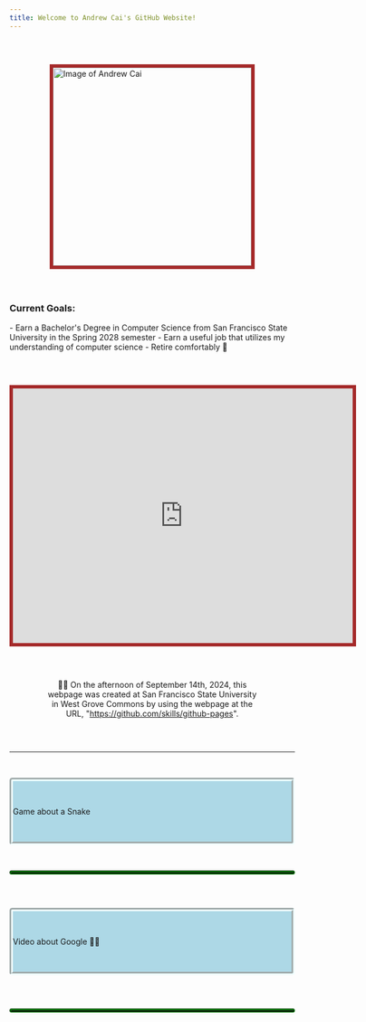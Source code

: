 ```yaml
---
title: Welcome to Andrew Cai's GitHub Website!
---
```


<p style="margin-bottom:2em;white-space:pre"> </p>

<!-- Reminder for editing this webpage: please make my webpages read-only to prevent hacker attacks, because the user is likely to already have access to good social media platforms, and for this webpage, I do not want to use more third-party online platforms so far -->

<img src="https://avatars.githubusercontent.com/u/181604248?s=400&u=88a726ffaab91d761b32cb516b31b18dad0c521c&v=4" alt="Image of Andrew Cai" width="350" height="350" style="border:6px solid brown;vertical-align:middle;display:block;float:none;left:0;right:0;margin:auto">

<p style="margin-bottom:2em;white-space:pre"> </p>

<h3>Current Goals:</h3>
- Earn a Bachelor's Degree in Computer Science from San Francisco State University in the Spring 2028 semester
- Earn a useful job that utilizes my understanding of computer science
- Retire comfortably 👴

<p style="margin-bottom:2em;white-space:pre"> </p>

<iframe src="https://www.google.com/maps/embed?pb=!1m10!1m8!1m3!1d12622.913523266852!2d-122.481876!3d37.72605300000001!3m2!1i1024!2i768!4f13.1!5e0!3m2!1sen!2sus!4v1727420687329!5m2!1sen!2sus" width="600" height="450" style="border:6px solid brown;vertical-align:middle;display:block;float:none;left:0;right:0;margin:auto" allowfullscreen="" loading="lazy" referrerpolicy="no-referrer-when-downgrade"></iframe>

<p style="margin-bottom:2em;white-space:pre"> </p>

<p style="vertical-align:middle;display:block;float:none;left:0;right:0;margin:auto;width:75%;text-align:center">
      👨‍🎓 On the afternoon of September 14th, 2024, this webpage was created at San Francisco State University in West Grove Commons by using the webpage at the URL, "<a href="https://github.com/skills/github-pages">https://github.com/skills/github-pages</a>".
</p>

<p style="margin-bottom:2em;white-space:pre"> </p>

<hr>

<p style="margin-bottom:1em;white-space:pre"> </p>

<details style="border:6px solid azure;border-radius:5px;border-style:groove;background-color:lightblue">
      <summary style="width:600px;vertical-align:middle;display:block;float:none;left:0;right:0;margin:auto">
            <p style="margin-bottom:1em;white-space:pre"> </p>
            Game about a Snake
            <p style="margin-bottom:1em;white-space:pre"> </p>
      </summary>
      
      <h3 style="vertical-align:middle;display:block;float:none;left:0;right:0;margin:auto;width:50%;text-align:center">Andrew Cai's Snake Game Program:</h3>
      
      <p style="margin-bottom:2em;white-space:pre"> </p>
      
      <canvas id="canvas" width="500" height="500" style="border:3px solid brown;vertical-align:middle;display:block;float:none;left:0;right:0;margin:auto"></canvas>
      <script src="https://code.jquery.com/jquery-2.1.0.js"></script>
      <script>
            //	Set	up	canvas
            var canvas = document.getElementById("canvas");
            var ctx = canvas.getContext("2d");
            //	Get	the	width	and	height	from	the	canvas	element
            var width = canvas.width;
            var height = canvas.height;
            //	Work	out	the	width	and	height	in	blocks
            var blockSize = 10;
            var widthInBlocks = width / blockSize;
            var heightInBlocks = height / blockSize;
            //	Set	score	to	0
            var score = 0;
            //	Draw	the	border
            var drawBorder = function() {
              ctx.fillStyle = "aquamarine";
              ctx.fillRect(0, 0, width, height);
              ctx.fillStyle = "Gray";
              ctx.fillRect(0, 0, width, blockSize);
              ctx.fillRect(0, height - blockSize, width, blockSize);
              ctx.fillRect(0, 0, blockSize, height);
              ctx.fillRect(width - blockSize, 0, blockSize, height);
            };
            //	Draw	the	score	in	the	top-left	corner
            var drawScore = function() {
              ctx.font = "20px	Courier";
              ctx.fillStyle = "Black";
              ctx.textAlign = "left";
              ctx.textBaseline = "top";
              ctx.fillText("Score:	" + score, blockSize, blockSize);
            };
            //	Clear	the	interval	and	display	Game	Over	text
            var gameOver = function() {
              clearInterval(intervalId);
              ctx.font = "60px	Courier";
              ctx.fillStyle = "Black";
              ctx.textAlign = "center";
              ctx.textBaseline = "middle";
              ctx.fillText("Game	Over", width / 2, height / 2);
            };
            //	Draw	a	circle	(using	the	function	from	Chapter	14)
            var circle = function(x, y, radius, fillCircle) {
              ctx.beginPath();
              ctx.arc(x, y, radius, 0, Math.PI * 2, false);
              if (fillCircle) {
                ctx.fill();
              } else {
                ctx.stroke();
              }
            };
            //	The	Block	constructor
            var Block = function(col, row) {
              this.col = col;
              this.row = row;
            };
            //	Draw	a	square	at	the	block's	location
            Block.prototype.drawSquare = function(color) {
              var x = this.col * blockSize;
              var y = this.row * blockSize;
              ctx.fillStyle = color;
              ctx.fillRect(x, y, blockSize, blockSize);
            };
            //	Draw	a	circle	at	the	block's	location
            Block.prototype.drawCircle = function(color) {
              var centerX = this.col * blockSize + blockSize / 2;
              var centerY = this.row * blockSize + blockSize / 2;
              ctx.fillStyle = color;
              circle(centerX, centerY, blockSize / 2, true);
            };
            //	Check	if	this	block	is	in	the	same	location	as	another	block
            Block.prototype.equal = function(otherBlock) {
              return this.col === otherBlock.col && this.row === otherBlock.row;
            };
            //	The	Snake	constructor
            var Snake = function() {
              this.segments = [
                new Block(7, 5),
                new Block(6, 5),
                new Block(5, 5)
              ];
              this.direction = "right";
              this.nextDirection = "right";
            };
            //	Draw	a	square	for	each	segment	of	the	snake's	body
            Snake.prototype.draw = function() {
              this.segments[0].drawSquare("Green");
              for (var i = 1; i < this.segments.length; i++) {
                if (i % 2 === 1) {
                  this.segments[i].drawSquare("Blue");
                } else if (i % 2 === 0) {
                  this.segments[i].drawSquare("Yellow");
                }
              }
            };
            //	Create	a	new	head	and	add	it	to	the	beginning	of
            //	the	snake	to	move	the	snake	in	its	current	direction
            Snake.prototype.move = function() {
              var head = this.segments[0];
              var newHead;
              this.direction = this.nextDirection;
              if (this.direction === "right") {
                newHead = new Block(head.col + 1, head.row);
              } else if (this.direction === "down") {
                newHead = new Block(head.col, head.row + 1);
              } else if (this.direction === "left") {
                newHead = new Block(head.col - 1, head.row);
              } else if (this.direction === "up") {
                newHead = new Block(head.col, head.row - 1);
              }
              if (this.checkCollision(newHead)) {
                gameOver();
                return;
              }
              this.segments.unshift(newHead);
              if (newHead.equal(apple.position)) {
                score++;
                for (var i = 0; i < this.segments.length; i++) {
                  while (apple.position.equal(this.segments[i])) {
                    apple.move();
                  }
                }
              } else {
                this.segments.pop();
              }
            };
            //	Check	if	the	snake's	new	head	has	collided	with	the	wall	or	itself
            Snake.prototype.checkCollision = function(head) {
              var leftCollision = (head.col === 0);
              var topCollision = (head.row === 0);
              var rightCollision = (head.col === widthInBlocks - 1);
              var bottomCollision = (head.row === heightInBlocks - 1);
              var wallCollision = leftCollision || topCollision ||
                rightCollision || bottomCollision;
              var selfCollision = false;
              for (var i = 0; i < this.segments.length; i++) {
                if (head.equal(this.segments[i])) {
                  selfCollision = true;
                }
              }
              return wallCollision || selfCollision;
            };
            //	Set	the	snake's	next	direction	based	on	the	keyboard
            Snake.prototype.setDirection = function(newDirection) {
              if (this.direction === "up" && newDirection === "down") {
                return;
              } else if (this.direction === "right" && newDirection === "left") {
                return;
              } else if (this.direction === "down" && newDirection === "up") {
                return;
              } else if (this.direction === "left" && newDirection === "right") {
                return;
              }
              this.nextDirection = newDirection;
            };
            //	The	Apple	constructor
            var Apple = function() {
              this.position = new Block(10, 10);
            };
            //	Draw	a	circle	at	the	apple's	location
            Apple.prototype.draw = function() {
              this.position.drawCircle("LimeGreen");
            };
            //	Move	the	apple	to	a	new	random	location
            Apple.prototype.move = function() {
              var randomCol = Math.floor(Math.random() * (widthInBlocks - 2)) + 1;
              var randomRow = Math.floor(Math.random() * (heightInBlocks - 2)) + 1;
              this.position = new Block(randomCol, randomRow);
            };
            //	Create	the	snake	and	apple	objects
            var snake = new Snake();
            var apple = new Apple();
            //	Pass	an	animation	function	to	setInterval
            var intervalId = setInterval(function() {
              ctx.clearRect(0, 0, width, height);
              drawBorder();
              drawScore();
              snake.move();
              snake.draw();
              apple.draw();
            }, 100);
            //	Convert	keycodes	to	directions
            var directions = {
              65: "left",
              87: "up",
              68: "right",
              83: "down"
            };
            //	The	keydown	handler	for	handling	direction	key	presses
            $("body").keydown(function(event) {
              var newDirection = directions[event.keyCode];
              if (newDirection !== undefined) {
                snake.setDirection(newDirection);
              }
            });  
      </script>
      
      <p style="margin-bottom:2em;white-space:pre"> </p>
      
      <details style="border:3px solid green;border-radius:5px;border-style:groove;background-color:aquamarine">
      
            <summary style="width:600px;vertical-align:middle;display:block;float:none;left:0;right:0;margin:auto">
            <p style="margin-bottom:1em;white-space:pre"> </p>
            🧑‍💻 Details of the program shown above
            <p style="margin-bottom:1em;white-space:pre"> </p>
            </summary>
            
            <p style="margin-bottom:1em;white-space:pre"> </p>
            
            <p style="width:600px;vertical-align:middle;display:block;float:none;left:0;right:0;margin:auto">
                  On the evening of September 14th, 2024, at San Francisco State University in West Grove Commons, I wanted to try to evaluate GitHub Pages, so I created the version of a Snake game program directly above this paragraph. The version of a Snake game program directly above this paragraph is from the first three pages in the "Putting It All Together" section of Chapter 17 in Part III of the book, <i>JavaScript for Kids: A Playful Introduction to Programming</i>.
            </p>
            
            <br>
            
            <p style="width:600px;vertical-align:middle;display:block;float:none;left:0;right:0;margin:auto">
            The author of the book is Nick Morgan. Additionally, the illustrator of the book is Miran Lipovača. In addition, the technical reviewer of this book is Angus Croll.
            </p>
            
            <br>
            
            <p style="width:600px;vertical-align:middle;display:block;float:none;left:0;right:0;margin:auto">
            Also, William Pollock is the publisher of this book. Additionally, the production editor of this book is Riley Hoffman. In addition, the developmental editors of this book are William Pollock and Seph Kramer.
            </p>
            
            <br>
            
            <p style="width:600px;vertical-align:middle;display:block;float:none;left:0;right:0;margin:auto">
            Also, the copyeditor of this book is Rachel Monaghan. Additionally, Tina Salameh created the cover illustration of this book. In addition, the compositor of this book is Riley Hoffman.
            </p>
            
            <br>
            
            <p style="width:600px;vertical-align:middle;display:block;float:none;left:0;right:0;margin:auto">
            🧑‍💼 Also, the proofreader of this book is Paula L. Fleming. Additionally, No Starch Press published this book. In addition, the publication date of this book is December 14, 2014.
            </p>
            
            <br>
            
            <p style="width:600px;vertical-align:middle;display:block;float:none;left:0;right:0;margin:auto">To control the snake's movement, press the W, A, S, and D keys on a computer keyboard:</p>
            <ul style="width:600px;vertical-align:middle;display:block;float:none;left:0;right:0;margin:auto">
                  <li>The "W" key: Moves the snake upward</li>
                  <li>The "A" key: Moves the snake to the left</li>
                  <li>The "S" key: Moves the snake downward</li>
                  <li>The "D" key: Moves the snake to the right</li>
            </ul>
            
            <br>
            
            <p style="width:600px;vertical-align:middle;display:block;float:none;left:0;right:0;margin:auto">To restart the game, please reload the webpage.</p>
            <p style="margin-bottom:1em;white-space:pre"> </p>
            
            <p style="width:600px;vertical-align:middle;display:block;float:none;left:0;right:0;margin:auto">JavaScript Code Sample:</p>
            <pre><code style="width:600px;vertical-align:middle;display:block;float:none;left:0;right:0;margin:auto">console.log("Hello, world!");</code></pre>
      </details>
      
      <p style="margin-bottom:2em;white-space:pre"> </p> 

</details>

<p style="margin-bottom:1em;white-space:pre"> </p>

<hr style="border:3px solid green;border-radius:5px;border-style:groove">

<p style="margin-bottom:2em;white-space:pre"> </p>

<details style="border:6px solid azure;border-radius:5px;border-style:groove;background-color:lightblue">
      <summary style="width:600px;vertical-align:middle;display:block;float:none;left:0;right:0;margin:auto">
            <p style="margin-bottom:1em;white-space:pre"> </p>
            Video about Google 🧑‍💻
            <p style="margin-bottom:1em;white-space:pre"> </p>
      </summary>
      
      <h3 style="vertical-align:middle;display:block;float:none;left:0;right:0;margin:auto;width:75%;text-align:center">🧑‍💻 "Google — 25 Years in Search: The Most Searched"</h3>
      
      <p style="margin-bottom:1em;white-space:pre"> </p>
      
      <iframe src="https://www.youtube.com/embed/3KtWfp0UopM" width="350" height="350" title="YouTube video titled 'Google — 25 Years in Search: The Most Searched'" style="border:6px solid brown;vertical-align:middle;display:block;float:none;left:0;right:0;margin:auto"></iframe>
      
      <p style="margin-bottom:1em;white-space:pre"> </p>
      
      <details style="border:3px solid green;border-radius:5px;border-style:groove;background-color:aquamarine">
      
            <summary style="width:600px;vertical-align:middle;display:block;float:none;left:0;right:0;margin:auto">
                  <p style="margin-bottom:1em;white-space:pre"> </p>
                  🧑‍💻 Details of the video shown above
                  <p style="margin-bottom:1em;white-space:pre"> </p>
            </summary>
            
            <p style="margin-bottom:1em;white-space:pre"> </p>
            
            <p style="width:600px;vertical-align:middle;display:block;float:none;left:0;right:0;margin:auto">
                  The video was published on Dec 11, 2023. <br>
                  "Google is celebrating the most searched figures and moments in 25 years of Google Search. From BTS to Taylor Swift, see the moments that have changed the world and inspired the next generation to come. Explore more at <a href="https://trends.google.com/trends/yis/2023/GLOBAL/">https://trends.google.com/trends/yis/2023/GLOBAL/</a> <br>
                  
                  #YearinSearch <br>
                  
                  Audio described version here: <a href="https://www.youtube.com/watch?v=3KtWfp0UopM">https://www.youtube.com/watch?v=3KtWfp0UopM</a> <br>
                  
                  Music by: <br>
                  U2 'I Still Haven’t Found What I’m Looking For' <br>
                  Beyoncé 'Crazy in Love' <br>
                  Taylor Swift 'Wildest Dreams (Taylor's Version)' <br>
                  Tina Turner 'The Best' <br>
                  Composers: Marcel Neumann, Simon Heeger, Christian Vorländer, Hermann Schepetkov <br>
                  Additional Vocals: United Voices Chicago, Hugh O‘Neil <br>
                  Music Producer: Lukas Lehmann <br>
                  Executive Music Producer: Simon Heeger <br>
                  Music production company: 2WEI Music <br>
                  Sfx & Mix: Marcel Neumann" <br>
                  
                  🧑‍🎨 <br>
                  
                  "Footage courtesy of: <br>
                  Major League Baseball footage used with permission of Major League Baseball. All rights reserved. <br>
                  SPIDER-MAN: INTO THE SPIDER-VERSE © 2018 Sony Pictures Animation Inc. All Rights Reserved. Courtesy of Sony Pictures Animation <br>
                  MARVEL and all related character names: © & TM 2023 MARVEL <br>
                  'BARBIE®' and associated trademarks and trade dress are owned by and used with permission of Mattel, Inc. © 2023 Mattel, Inc. All Rights Reserved. <br>
                  Footage provided by Veritone <br>
                  Getty Images <br>
                  BBC Motion Gallery/Getty Images <br>
                  NASA <br>
                  Max Headroom CREATED BY ROCKY MORTON, ANNABEL JANKEL AND GEORGE STONE <br>
                  Scripps National Spelling Bee, all rights reserved <br>
                  The White Helmets <br>
                  Associated Press <br>
                  KGO-TV/ABC7 <br>
                  The Footage Company <br>
                  © 2023 Viacom Media Networks, a division of Viacom International Inc. All Rights Reserved <br>
                  © Henri Calderon for Colossal <br>
                  French Tennis Federation <br>
                  USTA <br>
                  CBS News      "🧑‍💼" <br>
                  NCAA <br>
                  Thanks to © Red Bull Media House <br>
                  Dick Clark Productions <br>
                  Courtesy to FIFA <br>
                  Footage provided by IMG Archive <br>
                  The Pokémon Company International <br>
                  TB12 Sports <br>
                  Disney+ <br>
                  Gracie Films <br>
                  Warner Brothers" 🧑‍🎨 <br>
            </p>
            <p style="margin-bottom:1em;white-space:pre"> </p>
      </details>

</details>

<p style="margin-bottom:2em;white-space:pre"> </p>

<hr style="border:3px solid green;border-radius:5px;border-style:groove">

<p style="margin-bottom:2em;white-space:pre"> </p>

